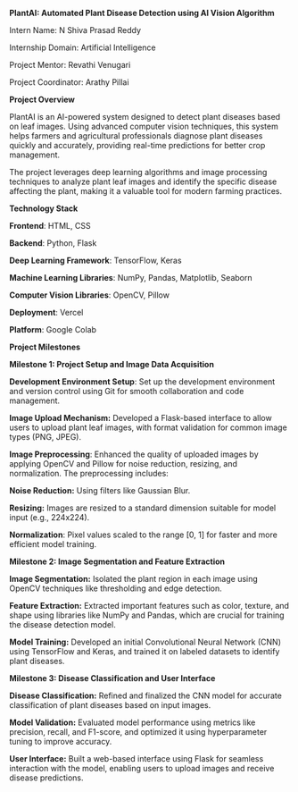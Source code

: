 **PlantAI: Automated Plant Disease Detection using AI Vision Algorithm**

Intern Name: N Shiva Prasad Reddy

Internship Domain: Artificial Intelligence

Project Mentor: Revathi Venugari

Project Coordinator: Arathy Pillai

**Project Overview**

PlantAI is an AI-powered system designed to detect plant diseases based on leaf images. Using advanced computer vision techniques, this system helps farmers and agricultural professionals diagnose plant diseases quickly and accurately, providing real-time predictions for better crop management.

The project leverages deep learning algorithms and image processing techniques to analyze plant leaf images and identify the specific disease affecting the plant, making it a valuable tool for modern farming practices.

**Technology Stack**

**Frontend**: HTML, CSS

**Backend**: Python, Flask

**Deep Learning Framework**: TensorFlow, Keras

**Machine Learning Libraries**: NumPy, Pandas, Matplotlib, Seaborn

**Computer Vision Libraries**: OpenCV, Pillow

**Deployment**: Vercel

**Platform**: Google Colab


**Project Milestones**

**Milestone 1: Project Setup and Image Data Acquisition**

**Development Environment Setup**: Set up the development environment and version control using Git for smooth collaboration and code management.

**Image Upload Mechanism:** Developed a Flask-based interface to allow users to upload plant leaf images, with format validation for common image types (PNG, JPEG).

**Image Preprocessing**: Enhanced the quality of uploaded images by applying OpenCV and Pillow for noise reduction, resizing, and normalization. The preprocessing includes:

**Noise Reduction:** Using filters like Gaussian Blur.

**Resizing:** Images are resized to a standard dimension suitable for model input (e.g., 224x224).

**Normalization**: Pixel values scaled to the range [0, 1] for faster and more efficient model training.


**Milestone 2: Image Segmentation and Feature Extraction**

**Image Segmentation:** Isolated the plant region in each image using OpenCV techniques like thresholding and edge detection.

**Feature Extraction:** Extracted important features such as color, texture, and shape using libraries like NumPy and Pandas, which are crucial for training the disease detection model.

**Model Training:** Developed an initial Convolutional Neural Network (CNN) using TensorFlow and Keras, and trained it on labeled datasets to identify plant diseases.

**Milestone 3: Disease Classification and User Interface**

**Disease Classification:** Refined and finalized the CNN model for accurate classification of plant diseases based on input images.

**Model Validation:** Evaluated model performance using metrics like precision, recall, and F1-score, and optimized it using hyperparameter tuning to improve accuracy.

**User Interface:** Built a web-based interface using Flask for seamless interaction with the model, enabling users to upload images and receive disease predictions.
